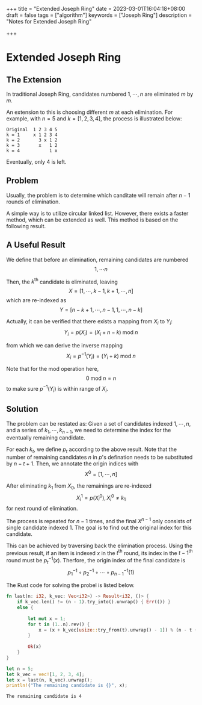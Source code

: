 +++
title = "Extended Joseph Ring"
date = 2023-03-01T16:04:18+08:00
draft = false
tags = ["algorithm"]
keywords = ["Joseph Ring"]
description = "Notes for Extended Joseph Ring"

+++

# Extended Joseph Ring

## The Extension

In traditional Joseph Ring, candidates numbered $1, \cdots, n$ are eliminated $m$ by $m$.

An extension to this is choosing different $m$ at each elimination. For example, with $n = 5$ and $k = [1, 2, 3, 4]$, the process is illustrated below:

```
Original  1 2 3 4 5
k = 1     x 1 2 3 4
k = 2       3 x 1 2
k = 3       x   1 2
k = 4           1 x
```

Eventually, only $4$ is left.

## Problem

Usually, the problem is to determine which canditate will remain after $n - 1$ rounds of elimination.

A simple way is to utilize circular linked list. However, there exists a faster method, which can be extended as well. This method is based on the following result.

## A Useful Result

We define that before an elimination, remaining candidates are numbered
$$1, \cdots n$$

Then, the $k^{\mathrm{th}}$ candidate is eliminated, leaving
$$X = [1, \cdots, k - 1, k + 1, \cdots, n]$$
which are re-indexed as
$$Y = [n - k + 1, \cdots, n - 1, 1, \cdots, n - k]$$

Actually, it can be verified that there exists a mapping from $X_i$ to $Y_i$:
$$Y_i = p(X_i) = (X_i + n - k) \;\mathrm{mod}\; n$$

from which we can derive the inverse mapping
$$X_i = p^{-1}(Y_i) = (Y_i + k) \;\mathrm{mod}\; n$$

Note that for the $\mathrm{mod}$ operation here,
$$0 \;\mathrm{mod}\; n = n$$
to make sure $p^{-1}(Y_i)$ is within range of $X_i$.

## Solution

The problem can be restated as: Given a set of candidates indexed $1, \cdots, n$, and a series of $k_1, \cdots, k_{n-1}$, we need to determine the index for the eventually remaining candidate.

For each $k_t$, we define $p_t$ according to the above result. Note that the number of remaining candidates $n$ in $p$'s defination needs to be substituted by $n - t + 1$. Then, we annotate the origin indices with
$$X^0 = [1, \cdots, n]$$

After eliminating $k_1$ from $X_0$, the remainings are re-indexed
$$X^1_i = p(X^0_i), X^0_i \ne k_1$$
for next round of elimination.

The process is repeated for $n - 1$ times, and the final $X^{n - 1}$ only consists of single candidate indexed $1$. The goal is to find out the original index for this candidate.

This can be achieved by traversing back the elimination process. Using the previous result, if an item is indexed $x$ in the $t^{\mathrm{th}}$ round, its index in the ${t-1}^{\mathrm{th}}$ round must be $p_t^{-1}(x)$. Therfore, the origin index of the final candidate is
$$p_1^{-1} \circ p_2^{-1} \circ \cdots \circ p_{n - 1}^{-1} (1)$$

The Rust code for solving the probel is listed below.


```Rust
fn last(n: i32, k_vec: Vec<i32>) -> Result<i32, ()> {
    if k_vec.len() != (n - 1).try_into().unwrap() { Err(()) }
    else {
        
        let mut x = 1;
        for t in (1..n).rev() {
            x = (x + k_vec[usize::try_from(t).unwrap() - 1]) % (n - t + 1);
        }
        
        Ok(x)
    }
}
```


```Rust
let n = 5;
let k_vec = vec![1, 2, 3, 4];
let x = last(n, k_vec).unwrap();
println!("The remaining candidate is {}", x);
```

    The remaining candidate is 4



```Rust

```
